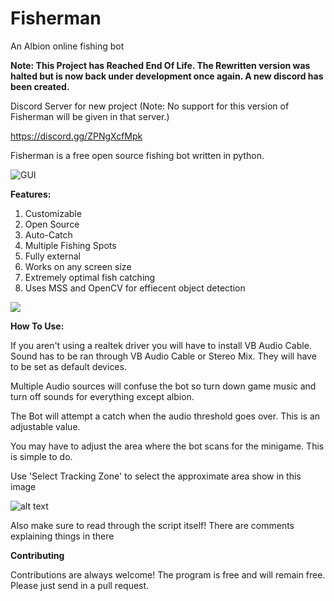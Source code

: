 # Fisherman
An Albion online fishing bot


**Note: This Project has Reached End Of Life. The Rewritten version was halted but is now back under development once again. A new discord has been created.**


Discord Server for new project (Note: No support for this version of Fisherman will be given in that server.)

https://discord.gg/ZPNgXcfMpk


Fisherman is a free open source fishing bot written in python.

![GUI](https://i.imgur.com/t3dqLeh.png)

**Features:**

1) Customizable
2) Open Source
3) Auto-Catch
4) Multiple Fishing Spots
5) Fully external
6) Works on any screen size
7) Extremely optimal fish catching
8) Uses MSS and OpenCV for effiecent object detection


![](catching.gif)

**How To Use:**

If you aren't using a realtek driver you will have to install VB Audio Cable. Sound has to be ran through VB Audio Cable or Stereo Mix. They will have to be set as default devices.

Multiple Audio sources will confuse the bot so turn down game music and turn off sounds for everything except albion.

The Bot will attempt a catch when the audio threshold goes over. This is an adjustable value.

You may have to adjust the area where the bot scans for the minigame. This is simple to do.

Use 'Select Tracking Zone' to select the approximate area show in this image

![alt text](https://i.imgur.com/uZt7vPF.png)

Also make sure to read through the script itself! There are comments explaining things in there 

**Contributing**

Contributions are always welcome!
The program is free and will remain free. Please just send in a pull request.
